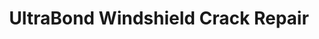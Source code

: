 ---
title: "UltraBond Windshield Crack Repair"
url: /grand-junction/ultrabond-windshield-crack-repair/
shop: car repair
---